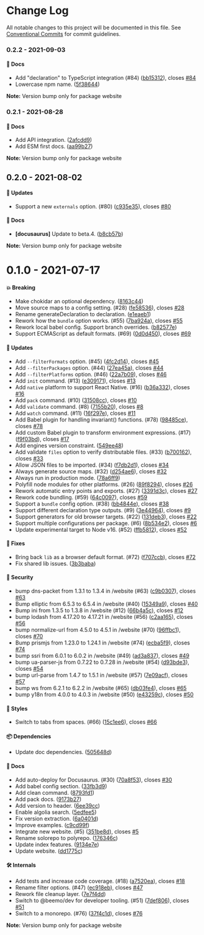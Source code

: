 # Change Log

All notable changes to this project will be documented in this file.
See [Conventional Commits](https://conventionalcommits.org) for commit guidelines.

### 0.2.2 - 2021-09-03

#### 📘 Docs

- Add "declaration" to TypeScript integration (#84) ([bb15312](https://github.com/milesj/packemon/commit/bb15312)), closes [#84](https://github.com/milesj/packemon/issues/84)
- Lowercase npm name. ([5f38644](https://github.com/milesj/packemon/commit/5f38644))

**Note:** Version bump only for package website





### 0.2.1 - 2021-08-28

#### 📘 Docs

- Add API integration. ([2afcdd9](https://github.com/milesj/packemon/commit/2afcdd9))
- Add ESM first docs. ([aa99b27](https://github.com/milesj/packemon/commit/aa99b27))

**Note:** Version bump only for package website





## 0.2.0 - 2021-08-02

#### 🚀 Updates

- Support a new `externals` option. (#80) ([c935e35](https://github.com/milesj/packemon/commit/c935e35)), closes [#80](https://github.com/milesj/packemon/issues/80)

#### 📘 Docs

- **[docusaurus]** Update to beta.4. ([b8cb57b](https://github.com/milesj/packemon/commit/b8cb57b))

**Note:** Version bump only for package website





# 0.1.0 - 2021-07-17

#### 💥 Breaking

- Make chokidar an optional dependency. ([8163c44](https://github.com/milesj/packemon/commit/8163c44))
- Move source maps to a config setting. (#28) ([fe58536](https://github.com/milesj/packemon/commit/fe58536)), closes [#28](https://github.com/milesj/packemon/issues/28)
- Rename generateDeclaration to declaration. ([e1eaeb1](https://github.com/milesj/packemon/commit/e1eaeb1))
- Rework how the `bundle` option works. (#55) ([7ba924a](https://github.com/milesj/packemon/commit/7ba924a)), closes [#55](https://github.com/milesj/packemon/issues/55)
- Rework local babel config. Support branch overrides. ([b82577e](https://github.com/milesj/packemon/commit/b82577e))
- Support ECMAScript as default formats. (#69) ([0d0d450](https://github.com/milesj/packemon/commit/0d0d450)), closes [#69](https://github.com/milesj/packemon/issues/69)

#### 🚀 Updates

- Add `--filterFormats` option. (#45) ([4fc2d14](https://github.com/milesj/packemon/commit/4fc2d14)), closes [#45](https://github.com/milesj/packemon/issues/45)
- Add `--filterPackages` option. (#44) ([27ea45a](https://github.com/milesj/packemon/commit/27ea45a)), closes [#44](https://github.com/milesj/packemon/issues/44)
- Add `--filterPlatforms` option. (#46) ([22a7b09](https://github.com/milesj/packemon/commit/22a7b09)), closes [#46](https://github.com/milesj/packemon/issues/46)
- Add `init` command. (#13) ([e309171](https://github.com/milesj/packemon/commit/e309171)), closes [#13](https://github.com/milesj/packemon/issues/13)
- Add `native` platform to support React Native. (#16) ([b36a332](https://github.com/milesj/packemon/commit/b36a332)), closes [#16](https://github.com/milesj/packemon/issues/16)
- Add `pack` command. (#10) ([31508cc](https://github.com/milesj/packemon/commit/31508cc)), closes [#10](https://github.com/milesj/packemon/issues/10)
- Add `validate` command. (#8) ([7155b20](https://github.com/milesj/packemon/commit/7155b20)), closes [#8](https://github.com/milesj/packemon/issues/8)
- Add `watch` command. (#11) ([16f297e](https://github.com/milesj/packemon/commit/16f297e)), closes [#11](https://github.com/milesj/packemon/issues/11)
- Add Babel plugin for handling invariant() functions. (#78) ([98485ce](https://github.com/milesj/packemon/commit/98485ce)), closes [#78](https://github.com/milesj/packemon/issues/78)
- Add custom Babel plugin to transform environment expressions. (#17) ([f9f03bd](https://github.com/milesj/packemon/commit/f9f03bd)), closes [#17](https://github.com/milesj/packemon/issues/17)
- Add engines version constraint. ([549ee48](https://github.com/milesj/packemon/commit/549ee48))
- Add validate `files` option to verify distributable files. (#33) ([b700162](https://github.com/milesj/packemon/commit/b700162)), closes [#33](https://github.com/milesj/packemon/issues/33)
- Allow JSON files to be imported. (#34) ([f7db2d1](https://github.com/milesj/packemon/commit/f7db2d1)), closes [#34](https://github.com/milesj/packemon/issues/34)
- Always generate source maps. (#32) ([d254ae6](https://github.com/milesj/packemon/commit/d254ae6)), closes [#32](https://github.com/milesj/packemon/issues/32)
- Always run in production mode. ([78a6ff9](https://github.com/milesj/packemon/commit/78a6ff9))
- Polyfill node modules for other platforms. (#26) ([89f8294](https://github.com/milesj/packemon/commit/89f8294)), closes [#26](https://github.com/milesj/packemon/issues/26)
- Rework automatic entry points and exports. (#27) ([3391d3c](https://github.com/milesj/packemon/commit/3391d3c)), closes [#27](https://github.com/milesj/packemon/issues/27)
- Rework code bundling. (#59) ([64c0097](https://github.com/milesj/packemon/commit/64c0097)), closes [#59](https://github.com/milesj/packemon/issues/59)
- Support a `bundle` config option. (#38) ([bb4844e](https://github.com/milesj/packemon/commit/bb4844e)), closes [#38](https://github.com/milesj/packemon/issues/38)
- Support different declaration type outputs. (#9) ([3e44964](https://github.com/milesj/packemon/commit/3e44964)), closes [#9](https://github.com/milesj/packemon/issues/9)
- Support generators for old browser targets. (#22) ([131deb3](https://github.com/milesj/packemon/commit/131deb3)), closes [#22](https://github.com/milesj/packemon/issues/22)
- Support multiple configurations per package. (#6) ([8b534e2](https://github.com/milesj/packemon/commit/8b534e2)), closes [#6](https://github.com/milesj/packemon/issues/6)
- Update experimental target to Node v16. (#52) ([ffb5812](https://github.com/milesj/packemon/commit/ffb5812)), closes [#52](https://github.com/milesj/packemon/issues/52)

#### 🐞 Fixes

- Bring back `lib` as a browser default format. (#72) ([f707ccb](https://github.com/milesj/packemon/commit/f707ccb)), closes [#72](https://github.com/milesj/packemon/issues/72)
- Fix shared lib issues. ([3b3baba](https://github.com/milesj/packemon/commit/3b3baba))

#### 🔑 Security

- bump dns-packet from 1.3.1 to 1.3.4 in /website (#63) ([c9b0307](https://github.com/milesj/packemon/commit/c9b0307)), closes [#63](https://github.com/milesj/packemon/issues/63)
- Bump elliptic from 6.5.3 to 6.5.4 in /website (#40) ([15349a9](https://github.com/milesj/packemon/commit/15349a9)), closes [#40](https://github.com/milesj/packemon/issues/40)
- Bump ini from 1.3.5 to 1.3.8 in /website (#12) ([66b4a5c](https://github.com/milesj/packemon/commit/66b4a5c)), closes [#12](https://github.com/milesj/packemon/issues/12)
- bump lodash from 4.17.20 to 4.17.21 in /website (#56) ([c2aa165](https://github.com/milesj/packemon/commit/c2aa165)), closes [#56](https://github.com/milesj/packemon/issues/56)
- bump normalize-url from 4.5.0 to 4.5.1 in /website (#70) ([96ffbc1](https://github.com/milesj/packemon/commit/96ffbc1)), closes [#70](https://github.com/milesj/packemon/issues/70)
- Bump prismjs from 1.23.0 to 1.24.1 in /website (#74) ([ecba5f9](https://github.com/milesj/packemon/commit/ecba5f9)), closes [#74](https://github.com/milesj/packemon/issues/74)
- bump ssri from 6.0.1 to 6.0.2 in /website (#49) ([ad3a837](https://github.com/milesj/packemon/commit/ad3a837)), closes [#49](https://github.com/milesj/packemon/issues/49)
- bump ua-parser-js from 0.7.22 to 0.7.28 in /website (#54) ([d93bde3](https://github.com/milesj/packemon/commit/d93bde3)), closes [#54](https://github.com/milesj/packemon/issues/54)
- bump url-parse from 1.4.7 to 1.5.1 in /website (#57) ([7e09acf](https://github.com/milesj/packemon/commit/7e09acf)), closes [#57](https://github.com/milesj/packemon/issues/57)
- bump ws from 6.2.1 to 6.2.2 in /website (#65) ([db03fe4](https://github.com/milesj/packemon/commit/db03fe4)), closes [#65](https://github.com/milesj/packemon/issues/65)
- bump y18n from 4.0.0 to 4.0.3 in /website (#50) ([e43259c](https://github.com/milesj/packemon/commit/e43259c)), closes [#50](https://github.com/milesj/packemon/issues/50)

#### 🎨 Styles

- Switch to tabs from spaces. (#66) ([15c1ee6](https://github.com/milesj/packemon/commit/15c1ee6)), closes [#66](https://github.com/milesj/packemon/issues/66)

#### 📦 Dependencies

- Update doc dependencies. ([505648d](https://github.com/milesj/packemon/commit/505648d))

#### 📘 Docs

- Add auto-deploy for Docusaurus. (#30) ([70a8f53](https://github.com/milesj/packemon/commit/70a8f53)), closes [#30](https://github.com/milesj/packemon/issues/30)
- Add babel config section. ([33fb3d9](https://github.com/milesj/packemon/commit/33fb3d9))
- Add clean command. ([8793fd1](https://github.com/milesj/packemon/commit/8793fd1))
- Add pack docs. ([9173b27](https://github.com/milesj/packemon/commit/9173b27))
- Add version to header. ([6ee39cc](https://github.com/milesj/packemon/commit/6ee39cc))
- Enable algolia search. ([5edfee5](https://github.com/milesj/packemon/commit/5edfee5))
- Fix version extraction. ([6a0401d](https://github.com/milesj/packemon/commit/6a0401d))
- Improve examples. ([c9cd99f](https://github.com/milesj/packemon/commit/c9cd99f))
- Integrate new website. (#5) ([351be8d](https://github.com/milesj/packemon/commit/351be8d)), closes [#5](https://github.com/milesj/packemon/issues/5)
- Rename solorepo to polyrepo. ([176346c](https://github.com/milesj/packemon/commit/176346c))
- Update index features. ([9134e7e](https://github.com/milesj/packemon/commit/9134e7e))
- Update website. ([dd1775c](https://github.com/milesj/packemon/commit/dd1775c))

#### 🛠 Internals

- Add tests and increase code coverage. (#18) ([a7520ea](https://github.com/milesj/packemon/commit/a7520ea)), closes [#18](https://github.com/milesj/packemon/issues/18)
- Rename filter options. (#47) ([ec918eb](https://github.com/milesj/packemon/commit/ec918eb)), closes [#47](https://github.com/milesj/packemon/issues/47)
- Rework file cleanup layer. ([7e7f4dd](https://github.com/milesj/packemon/commit/7e7f4dd))
- Switch to @beemo/dev for developer tooling. (#51) ([7def806](https://github.com/milesj/packemon/commit/7def806)), closes [#51](https://github.com/milesj/packemon/issues/51)
- Switch to a monorepo. (#76) ([37f4c1d](https://github.com/milesj/packemon/commit/37f4c1d)), closes [#76](https://github.com/milesj/packemon/issues/76)

**Note:** Version bump only for package website
